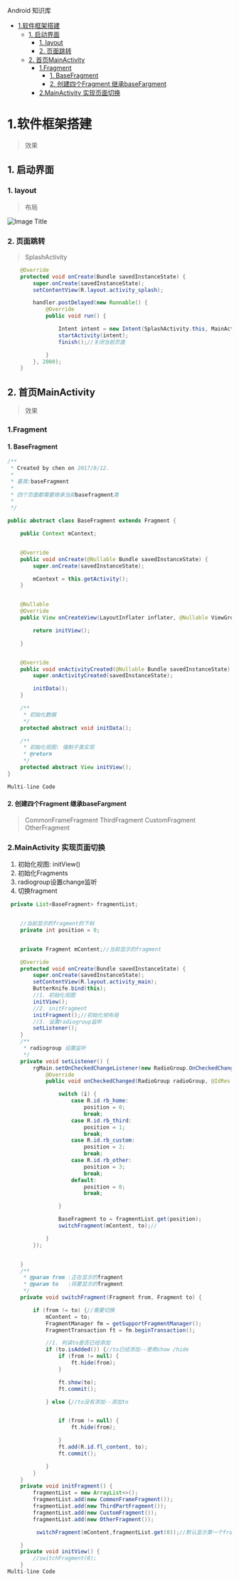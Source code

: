 Android 知识库

<!-- MarkdownTOC -->

- [1.软件框架搭建](#1%E8%BD%AF%E4%BB%B6%E6%A1%86%E6%9E%B6%E6%90%AD%E5%BB%BA)
    - [1. 启动界面](#1-%E5%90%AF%E5%8A%A8%E7%95%8C%E9%9D%A2)
        - [1. layout](#1-layout)
        - [2. 页面跳转](#2-%E9%A1%B5%E9%9D%A2%E8%B7%B3%E8%BD%AC)
    - [2. 首页MainActivity](#2-%E9%A6%96%E9%A1%B5mainactivity)
        - [1.Fragment](#1fragment)
            - [1. BaseFragment](#1-basefragment)
            - [2. 创建四个Fragment 继承baseFargment](#2-%E5%88%9B%E5%BB%BA%E5%9B%9B%E4%B8%AAfragment-%E7%BB%A7%E6%89%BFbasefargment)
        - [2.MainActivity 实现页面切换](#2mainactivity-%E5%AE%9E%E7%8E%B0%E9%A1%B5%E9%9D%A2%E5%88%87%E6%8D%A2)

<!-- /MarkdownTOC -->


# 1.软件框架搭建
> 效果



## 1. 启动界面
### 1. layout

> 布局

![Image Title](md_img/01_frame_splash.png) 

### 2. 页面跳转
> SplashActivity

```java
    @Override
    protected void onCreate(Bundle savedInstanceState) {
        super.onCreate(savedInstanceState);
        setContentView(R.layout.activity_splash);

        handler.postDelayed(new Runnable() {
            @Override
            public void run() {

                Intent intent = new Intent(SplashActivity.this, MainActivity.class);
                startActivity(intent);
                finish();//关闭当前页面

            }
        }, 2000);
    }
```




## 2. 首页MainActivity 
> 效果

### 1.Fragment 
#### 1. BaseFragment

```java
/**
 * Created by chen on 2017/8/12.
 *
 * 基类:baseFragment
 *
 * 四个页面都需要继承当前basefragment类
 *
 */

public abstract class BaseFragment extends Fragment {

    public Context mContext;


    @Override
    public void onCreate(@Nullable Bundle savedInstanceState) {
        super.onCreate(savedInstanceState);

        mContext = this.getActivity();
    }


    @Nullable
    @Override
    public View onCreateView(LayoutInflater inflater, @Nullable ViewGroup container, @Nullable Bundle savedInstanceState) {

        return initView();

    }


    @Override
    public void onActivityCreated(@Nullable Bundle savedInstanceState) {
        super.onActivityCreated(savedInstanceState);

        initData();
    }

    /**
     * 初始化数据
     */
    protected abstract void initData();

    /**
     * 初始化视图: 强制子类实现
     * @return
     */
    protected abstract View initView();
}

Multi-line Code
```


#### 2. 创建四个Fragment 继承baseFargment 
> CommonFrameFragment
> ThirdFragment
> CustomFragment
> OtherFragment



### 2.MainActivity 实现页面切换
1. 初始化视图: initView()
2. 初始化Fragments
3. radiogroup设置change监听
4. 切换fragment



```java
 private List<BaseFragment> fragmentList;


    //当前显示的fragment的下标
    private int position = 0;


    private Fragment mContent;//当前显示的fragment

    @Override
    protected void onCreate(Bundle savedInstanceState) {
        super.onCreate(savedInstanceState);
        setContentView(R.layout.activity_main);
        ButterKnife.bind(this);
        //1. 初始化视图
        initView();
        //2. initFragment
        initFragment();//初始化帧布局
        //3. 设置radiogroup监听
        setListener();
    }
    /**
     * radiogroup 设置监听
     */
    private void setListener() {
        rgMain.setOnCheckedChangeListener(new RadioGroup.OnCheckedChangeListener() {
            @Override
            public void onCheckedChanged(RadioGroup radioGroup, @IdRes int i) {

                switch (i) {
                    case R.id.rb_home:
                        position = 0;
                        break;
                    case R.id.rb_third:
                        position = 1;
                        break;
                    case R.id.rb_custom:
                        position = 2;
                        break;
                    case R.id.rb_other:
                        position = 3;
                        break;
                    default:
                        position = 0;
                        break;

                }

                BaseFragment to = fragmentList.get(position);
                switchFragment(mContent, to);//

            }
        });


    }
    /**
     * @param from :正在显示的fragment
     * @param to   :将要显示的fragment
     */
    private void switchFragment(Fragment from, Fragment to) {

        if (from != to) {//需要切换
            mContent = to;
            FragmentManager fm = getSupportFragmentManager();
            FragmentTransaction ft = fm.beginTransaction();

            //1. 判读to是否已经添加
            if (to.isAdded()) {//to已经添加--使用show /hide
                if (from != null) {
                    ft.hide(from);
                }

                ft.show(to);
                ft.commit();

            } else {//to没有添加--添加to


                if (from != null) {
                    ft.hide(from);

                }
                ft.add(R.id.fl_content, to);
                ft.commit();

            }
        }
    }
    private void initFragment() {
        fragmentList = new ArrayList<>();
        fragmentList.add(new CommonFrameFragment());
        fragmentList.add(new ThirdPartFragment());
        fragmentList.add(new CustomFragment());
        fragmentList.add(new OtherFragment());

         switchFragment(mContent,fragmentList.get(0));//默认显示第一个fragment

    }
    private void initView() {
        //switchFragment(0);
    }
Multi-line Code
```










